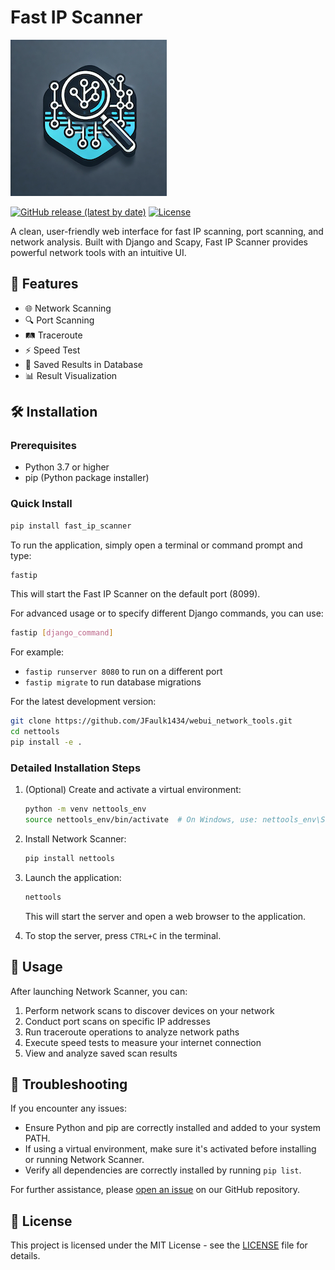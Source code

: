 # Fast IP Scanner

![Network Scanner Logo](fastipscanner/static/images/logo_small.png)

[![GitHub release (latest by date)](https://img.shields.io/github/v/release/JFaulk1434/webui_network_tools)](https://github.com/JFaulk1434/webui_network_tools/releases)
[![License](https://img.shields.io/github/license/JFaulk1434/webui_network_tools)](https://github.com/JFaulk1434/webui_network_tools/blob/main/LICENSE)

A clean, user-friendly web interface for fast IP scanning, port scanning, and network analysis. Built with Django and Scapy, Fast IP Scanner provides powerful network tools with an intuitive UI.

## 🚀 Features

- 🌐 Network Scanning
- 🔍 Port Scanning
- 🛤️ Traceroute
- ⚡ Speed Test
- 💾 Saved Results in Database
- 📊 Result Visualization

## 🛠️ Installation

### Prerequisites

- Python 3.7 or higher
- pip (Python package installer)

### Quick Install

```bash
pip install fast_ip_scanner
```

To run the application, simply open a terminal or command prompt and type:

```bash
fastip
```

This will start the Fast IP Scanner on the default port (8099).

For advanced usage or to specify different Django commands, you can use:

```bash
fastip [django_command]
```

For example:

- `fastip runserver 8080` to run on a different port
- `fastip migrate` to run database migrations

For the latest development version:

```bash
git clone https://github.com/JFaulk1434/webui_network_tools.git
cd nettools
pip install -e .
```

### Detailed Installation Steps

1. (Optional) Create and activate a virtual environment:

   ```bash
   python -m venv nettools_env
   source nettools_env/bin/activate  # On Windows, use: nettools_env\Scripts\activate
   ```

2. Install Network Scanner:

   ```bash
   pip install nettools
   ```

3. Launch the application:

   ```bash
   nettools
   ```

   This will start the server and open a web browser to the application.

4. To stop the server, press `CTRL+C` in the terminal.

## 📖 Usage

After launching Network Scanner, you can:

1. Perform network scans to discover devices on your network
2. Conduct port scans on specific IP addresses
3. Run traceroute operations to analyze network paths
4. Execute speed tests to measure your internet connection
5. View and analyze saved scan results

## 🐛 Troubleshooting

If you encounter any issues:

- Ensure Python and pip are correctly installed and added to your system PATH.
- If using a virtual environment, make sure it's activated before installing or running Network Scanner.
- Verify all dependencies are correctly installed by running `pip list`.

For further assistance, please [open an issue](https://github.com/yourusername/nettools/issues) on our GitHub repository.

## 📄 License

This project is licensed under the MIT License - see the [LICENSE](LICENSE) file for details.
